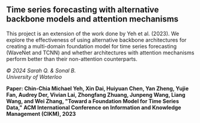 ## Time series forecasting with alternative backbone models and attention mechanisms

This project is an extension of the work done by Yeh et al. (2023). We explore the effectiveness of using alternative backbone architectures for creating a multi-domain foundation model for time series forecasting (WaveNet and TCNN) and whether architectures with attention mechanisms perform better than their non-attention counterparts.

<i>© 2024 Sarah Q. & Sonal B.<br>
University of Waterloo
</i>

<b>Paper: Chin-Chia Michael Yeh, Xin Dai, Huiyuan Chen, Yan Zheng, Yujie Fan, Audrey Der, Vivian Lai, Zhongfang Zhuang, Junpeng Wang, Liang Wang, and Wei Zhang, "Toward a Foundation Model for Time Series Data," ACM International Conference on Information and Knowledge Management (CIKM), 2023</b>